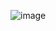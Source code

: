 ![image](https://github.com/Chaiyapa/03376836-OOP-2566-Lab-03/assets/144195729/7e931bb7-760a-453c-b77e-c6775bfee562)
